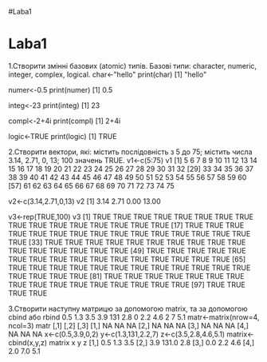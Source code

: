#Laba1
# Laba1
1.Створити змінні базових (atomic) типів. Базові типи: character, numeric, integer, complex, logical.
 char<-"hello"
 print(char)
[1] "hello"

 numer<-0.5
 print(numer)
[1] 0.5

 integ<-23
 print(integ)
[1] 23

 compl<-2+4i
 print(compl)
[1] 2+4i

 logic<-TRUE
 print(logic)
[1] TRUE

2.Створити вектори, які: містить послідовність з 5 до 75; містить числа 3.14, 2.71, 0, 13; 100 значень TRUE.
 v1<-c(5:75)
 v1
 [1]  5  6  7  8  9 10 11 12 13 14 15 16 17 18 19 20 21 22 23 24 25 26 27 28 29 30 31 32
[29] 33 34 35 36 37 38 39 40 41 42 43 44 45 46 47 48 49 50 51 52 53 54 55 56 57 58 59 60
[57] 61 62 63 64 65 66 67 68 69 70 71 72 73 74 75

 v2<-c(3.14,2.71,0,13)
 v2
[1]  3.14  2.71  0.00 13.00

 v3<-rep(TRUE,100)
 v3
  [1] TRUE TRUE TRUE TRUE TRUE TRUE TRUE TRUE TRUE TRUE TRUE TRUE TRUE TRUE TRUE TRUE
 [17] TRUE TRUE TRUE TRUE TRUE TRUE TRUE TRUE TRUE TRUE TRUE TRUE TRUE TRUE TRUE TRUE
 [33] TRUE TRUE TRUE TRUE TRUE TRUE TRUE TRUE TRUE TRUE TRUE TRUE TRUE TRUE TRUE TRUE
 [49] TRUE TRUE TRUE TRUE TRUE TRUE TRUE TRUE TRUE TRUE TRUE TRUE TRUE TRUE TRUE TRUE
 [65] TRUE TRUE TRUE TRUE TRUE TRUE TRUE TRUE TRUE TRUE TRUE TRUE TRUE TRUE TRUE TRUE
 [81] TRUE TRUE TRUE TRUE TRUE TRUE TRUE TRUE TRUE TRUE TRUE TRUE TRUE TRUE TRUE TRUE
 [97] TRUE TRUE TRUE TRUE
 
3.Створити наступну матрицю за допомогою matrix, та за допомогою cbind або rbind
0.5	1.3	3.5
3.9	131	2.8
0	2.2	4.6
2	7	5.1
 matr<-matrix(nrow=4, ncol=3)
 matr
     [,1] [,2] [,3]
[1,]   NA   NA   NA
[2,]   NA   NA   NA
[3,]   NA   NA   NA
[4,]   NA   NA   NA
 x<-c(0.5,3.9,0,2)
 y<-c(1.3,131,2.2,7)
 z<-c(3.5,2.8,4.6,5.1)
 matrix<-cbind(x,y,z)
 matrix
       x     y   z
[1,] 0.5   1.3 3.5
[2,] 3.9 131.0 2.8
[3,] 0.0   2.2 4.6
[4,] 2.0   7.0 5.1

